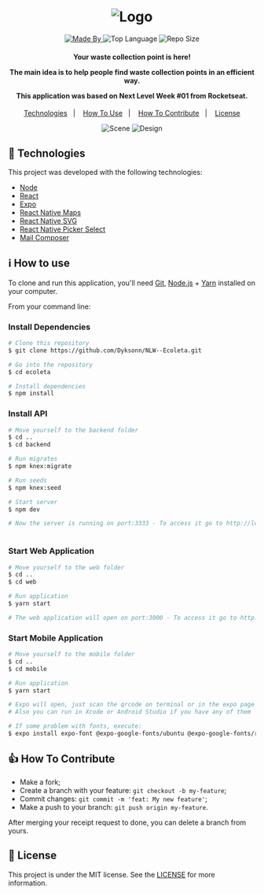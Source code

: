 <h1 align="center">
    <img alt="Logo" src="https://camo.githubusercontent.com/530412f00d6c04d51cd0de1abe6f12d0f2bef904/68747470733a2f2f692e696d6775722e636f6d2f746842335445692e706e67" />
    <br>
</h1>

<p align="center">
  <a href="https://www.linkedin.com/in/dykson-santos-410740187/">
  <img alt="Made By" src="https://img.shields.io/static/v1?label=Made%20By&message=Dykson%20Santos&color=blue&style=for-the-badge">
	</a>
    
  <img alt="Top Language" src="https://img.shields.io/github/languages/top/Dyksonn/ecoleta?style=for-the-badge">
  
  <img alt="Repo Size" src="https://img.shields.io/github/repo-size/Dyksonn/ecoleta?style=for-the-badge">
  
</p>

<h4 align="center">
  <p>Your waste collection point is here!</p>
  
  <p>The main idea is to help people find waste collection points in an efficient way.</p>
  
  <p>This application was based on Next Level Week #01 from Rocketseat.</p>
</h4>


<p align="center">
  <a href="#rocket-technologies">Technologies</a>&nbsp;&nbsp;&nbsp;|&nbsp;&nbsp;&nbsp;
  <a href="#information_source-how-to-use">How To Use</a>&nbsp;&nbsp;&nbsp;|&nbsp;&nbsp;&nbsp;
  <a href="#thumbsup-how-to-contribute">How To Contribute</a>&nbsp;&nbsp;&nbsp;|&nbsp;&nbsp;&nbsp;
  <a href="#memo-license">License</a>
</p>

<p align="center">
  <img alt="Scene" src="https://ik.imagekit.io/Dyksonn/logo_PBXF22aMba.jpg">
  <img alt="Design" src="https://ik.imagekit.io/Dyksonn/mobile_qLWyAV6wG.jpg">
</p>

## :rocket: Technologies

This project was developed with the following technologies:

-  [Node](https://nodejs.org/en/docs/)
-  [React](https://reactjs.org/docs/getting-started.html)
-  [Expo](https://docs.expo.io/)
-  [React Native Maps](https://www.npmjs.com/package/react-native-maps)
-  [React Native SVG](https://www.npmjs.com/package/react-native-svg)
-  [React Native Picker Select](https://www.npmjs.com/package/react-native-picker-select)
-  [Mail Composer](https://docs.expo.io/versions/latest/sdk/mail-composer/)

## :information_source: How to use

To clone and run this application, you'll need [Git](https://git-scm.com), [Node.js][nodejs] + [Yarn][yarn] installed on your computer.

From your command line:

### Install Dependencies 

```bash
# Clone this repository
$ git clone https://github.com/Dyksonn/NLW--Ecoleta.git

# Go into the repository
$ cd ecoleta

# Install dependencies
$ npm install

```

### Install API 

```bash
# Move yourself to the backend folder
$ cd ..
$ cd backend

# Run migrates
$ npm knex:migrate

# Run seeds
$ npm knex:seed

# Start server
$ npm dev

# Now the server is running on port:3333 - To access it go to http://localhost:3333 
 
```

### Start Web Application

```bash
# Move yourself to the web folder
$ cd ..
$ cd web

# Run application
$ yarn start

# The web application will open on port:3000 - To access it go to http://localhost:3000 
```

### Start Mobile Application

```bash
# Move yourself to the mobile folder
$ cd ..
$ cd mobile

# Run application
$ yarn start

# Expo will open, just scan the qrcode on terminal or in the expo page
# Also you can run in Xcode or Android Studio if you have any of them 

# If some problem with fonts, execute:
$ expo install expo-font @expo-google-fonts/ubuntu @expo-google-fonts/roboto

```

## :thumbsup: How To Contribute

-  Make a fork;
-  Create a branch with your feature: `git checkout -b my-feature`;
-  Commit changes: `git commit -m 'feat: My new feature'`;
-  Make a push to your branch: `git push origin my-feature`.

After merging your receipt request to done, you can delete a branch from yours.

## :memo: License
This project is under the MIT license. See the [LICENSE](https://github.com/Dyksonn/NLW--Ecoleta/blob/master/LICENSE) for more information.


[nodejs]: https://nodejs.org/
[yarn]: https://yarnpkg.com/
[vc]: https://code.visualstudio.com/
[vceditconfig]: https://marketplace.visualstudio.com/items?itemName=EditorConfig.EditorConfig
[vceslint]: https://marketplace.visualstudio.com/items?itemName=dbaeumer.vscode-eslint
